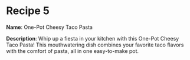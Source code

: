 # Recipe 5

**Name**: One-Pot Cheesy Taco Pasta

**Description**: Whip up a fiesta in your kitchen with this One-Pot Cheesy Taco Pasta! This mouthwatering dish combines your favorite taco flavors with the comfort of pasta, all in one easy-to-make pot.
